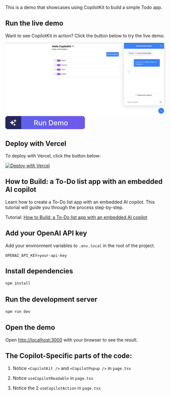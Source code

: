 This is a demo that showcases using CopilotKit to build a simple Todo app.

## Run the live demo

Want to see CopilotKit in action? Click the button below to try the live demo.

<a href="">
  <img src="./public/screenshot.png" alt="Demo Screenshot" width="600px">
</a>

<a href="">
  <img src="./public/run-demo-cta.png" alt="Run the live demo" width="250px">
</a>

## Deploy with Vercel

To deploy with Vercel, click the button below:

[![Deploy with Vercel](https://vercel.com/button)](https://vercel.com/new/clone?repository-url=https%3A%2F%2Fgithub.com%2FCopilotKit%2Fdemo-todo&env=NEXT_PUBLIC_COPILOT_CLOUD_API_KEY&project-name=copilotkit-demo-todo&repository-name=copilotkit-demo-todo)

## How to Build: a To-Do list app with an embedded AI copilot

Learn how to create a To-Do list app with an embedded AI copilot. This tutorial will guide you through the process step-by-step.

Tutorial: [How to Build: a To-Do list app with an embedded AI copilot](https://dev.to/copilotkit/how-to-build-an-ai-powered-to-do-list-nextjs-gpt4-copilotkit-20i4)

## Add your OpenAI API key

Add your environment variables to `.env.local` in the root of the project.

```
OPENAI_API_KEY=your-api-key
```

## Install dependencies

```bash
npm install
```

## Run the development server

```bash
npm run dev
```

## Open the demo

Open [http://localhost:3000](http://localhost:3000) with your browser to see the result.

## The Copilot-Specific parts of the code:

1. Notice `<CopilotKit />` and `<CopilotPopup />` in `page.tsx`

2. Notice `useCopilotReadable` in `page.tsx`

3. Notice the 2 `useCopilotAction` in `page.tsx`

